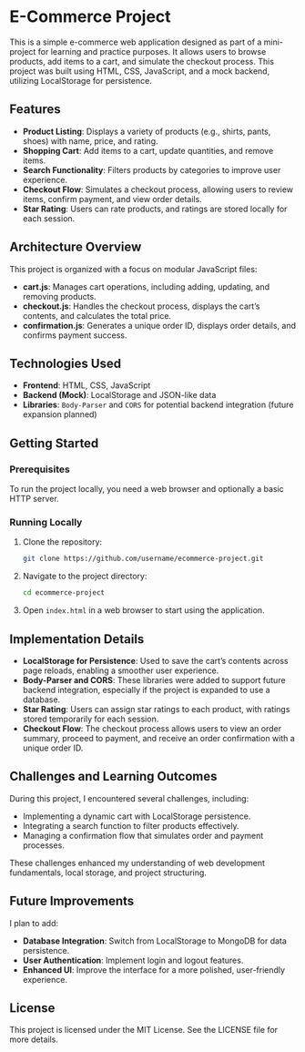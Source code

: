# E-Commerce Project

This is a simple e-commerce web application designed as part of a mini-project for learning and practice purposes. It allows users to browse products, add items to a cart, and simulate the checkout process. This project was built using HTML, CSS, JavaScript, and a mock backend, utilizing LocalStorage for persistence.

## Features

- **Product Listing**: Displays a variety of products (e.g., shirts, pants, shoes) with name, price, and rating.
- **Shopping Cart**: Add items to a cart, update quantities, and remove items.
- **Search Functionality**: Filters products by categories to improve user experience.
- **Checkout Flow**: Simulates a checkout process, allowing users to review items, confirm payment, and view order details.
- **Star Rating**: Users can rate products, and ratings are stored locally for each session.

## Architecture Overview

This project is organized with a focus on modular JavaScript files:
- **cart.js**: Manages cart operations, including adding, updating, and removing products.
- **checkout.js**: Handles the checkout process, displays the cart’s contents, and calculates the total price.
- **confirmation.js**: Generates a unique order ID, displays order details, and confirms payment success.
  
## Technologies Used

- **Frontend**: HTML, CSS, JavaScript
- **Backend (Mock)**: LocalStorage and JSON-like data
- **Libraries**: `Body-Parser` and `CORS` for potential backend integration (future expansion planned)

## Getting Started

### Prerequisites

To run the project locally, you need a web browser and optionally a basic HTTP server.

### Running Locally

1. Clone the repository:
    ```bash
    git clone https://github.com/username/ecommerce-project.git
    ```
2. Navigate to the project directory:
    ```bash
    cd ecommerce-project
    ```
3. Open `index.html` in a web browser to start using the application.

## Implementation Details

- **LocalStorage for Persistence**: Used to save the cart’s contents across page reloads, enabling a smoother user experience.
- **Body-Parser and CORS**: These libraries were added to support future backend integration, especially if the project is expanded to use a database.
- **Star Rating**: Users can assign star ratings to each product, with ratings stored temporarily for each session.
- **Checkout Flow**: The checkout process allows users to view an order summary, proceed to payment, and receive an order confirmation with a unique order ID.

## Challenges and Learning Outcomes

During this project, I encountered several challenges, including:
- Implementing a dynamic cart with LocalStorage persistence.
- Integrating a search function to filter products effectively.
- Managing a confirmation flow that simulates order and payment processes.

These challenges enhanced my understanding of web development fundamentals, local storage, and project structuring.

## Future Improvements

I plan to add:
- **Database Integration**: Switch from LocalStorage to MongoDB for data persistence.
- **User Authentication**: Implement login and logout features.
- **Enhanced UI**: Improve the interface for a more polished, user-friendly experience.

## License

This project is licensed under the MIT License. See the LICENSE file for more details.

